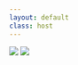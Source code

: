 ```yaml
---
layout: default
class: host
---
```


<img src="/images/02-basic-syntax/type-conversion-meme.jpeg">
<img src="/images/02-basic-syntax/type-conversion-meme-2.jpeg">

<style>
.host {
    display: flex;
    align-items: center;
    justify-content: space-around;
    height: 100%;
    gap: 1rem;
}

img {
    max-width: 40%;
}
</style>

